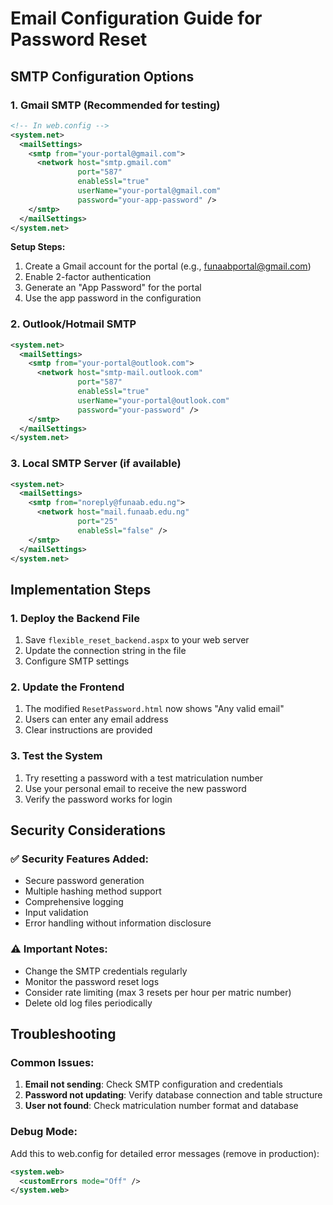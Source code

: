 # Email Configuration Guide for Password Reset

## SMTP Configuration Options

### 1. Gmail SMTP (Recommended for testing)
```xml
<!-- In web.config -->
<system.net>
  <mailSettings>
    <smtp from="your-portal@gmail.com">
      <network host="smtp.gmail.com" 
               port="587" 
               enableSsl="true" 
               userName="your-portal@gmail.com" 
               password="your-app-password" />
    </smtp>
  </mailSettings>
</system.net>
```

**Setup Steps:**
1. Create a Gmail account for the portal (e.g., funaabportal@gmail.com)
2. Enable 2-factor authentication
3. Generate an "App Password" for the portal
4. Use the app password in the configuration

### 2. Outlook/Hotmail SMTP
```xml
<system.net>
  <mailSettings>
    <smtp from="your-portal@outlook.com">
      <network host="smtp-mail.outlook.com" 
               port="587" 
               enableSsl="true" 
               userName="your-portal@outlook.com" 
               password="your-password" />
    </smtp>
  </mailSettings>
</system.net>
```

### 3. Local SMTP Server (if available)
```xml
<system.net>
  <mailSettings>
    <smtp from="noreply@funaab.edu.ng">
      <network host="mail.funaab.edu.ng" 
               port="25" 
               enableSsl="false" />
    </smtp>
  </mailSettings>
</system.net>
```

## Implementation Steps

### 1. Deploy the Backend File
1. Save `flexible_reset_backend.aspx` to your web server
2. Update the connection string in the file
3. Configure SMTP settings

### 2. Update the Frontend
1. The modified `ResetPassword.html` now shows "Any valid email"
2. Users can enter any email address
3. Clear instructions are provided

### 3. Test the System
1. Try resetting a password with a test matriculation number
2. Use your personal email to receive the new password
3. Verify the password works for login

## Security Considerations

### ✅ Security Features Added:
- Secure password generation
- Multiple hashing method support
- Comprehensive logging
- Input validation
- Error handling without information disclosure

### ⚠️ Important Notes:
- Change the SMTP credentials regularly
- Monitor the password reset logs
- Consider rate limiting (max 3 resets per hour per matric number)
- Delete old log files periodically

## Troubleshooting

### Common Issues:
1. **Email not sending**: Check SMTP configuration and credentials
2. **Password not updating**: Verify database connection and table structure
3. **User not found**: Check matriculation number format and database

### Debug Mode:
Add this to web.config for detailed error messages (remove in production):
```xml
<system.web>
  <customErrors mode="Off" />
</system.web>
```